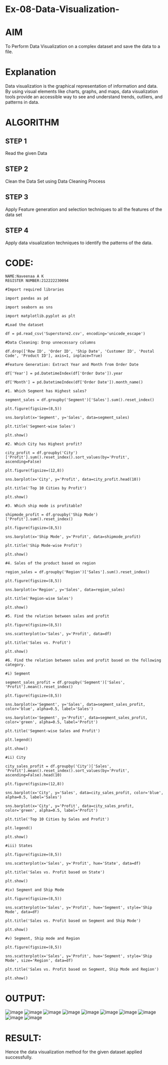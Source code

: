 # Ex-08-Data-Visualization-
# AIM
To Perform Data Visualization on a complex dataset and save the data to a file.

# Explanation
Data visualization is the graphical representation of information and data. By using visual elements like charts, graphs, and maps, data visualization tools provide an accessible way to see and understand trends, outliers, and patterns in data.

# ALGORITHM
## STEP 1
Read the given Data

## STEP 2
Clean the Data Set using Data Cleaning Process

## STEP 3
Apply Feature generation and selection techniques to all the features of the data set

## STEP 4
Apply data visualization techniques to identify the patterns of the data.

# CODE:
```
NAME:Naveenaa A K
REGISTER NUMBER:212222230094

#Import required libraries

import pandas as pd

import seaborn as sns

import matplotlib.pyplot as plt

#Load the dataset

df = pd.read_csv('Superstore2.csv', encoding='unicode_escape')

#Data Cleaning: Drop unnecessary columns

df.drop(['Row ID', 'Order ID', 'Ship Date', 'Customer ID', 'Postal Code', 'Product ID'], axis=1, inplace=True)

#Feature Generation: Extract Year and Month from Order Date

df['Year'] = pd.DatetimeIndex(df['Order Date']).year

df['Month'] = pd.DatetimeIndex(df['Order Date']).month_name()

#1. Which Segment has Highest sales?

segment_sales = df.groupby('Segment')['Sales'].sum().reset_index()

plt.figure(figsize=(8,5))

sns.barplot(x='Segment', y='Sales', data=segment_sales)

plt.title('Segment-wise Sales')

plt.show()

#2. Which City has Highest profit?

city_profit = df.groupby('City')['Profit'].sum().reset_index().sort_values(by='Profit', ascending=False)

plt.figure(figsize=(12,8))

sns.barplot(x='City', y='Profit', data=city_profit.head(10))

plt.title('Top 10 Cities by Profit')

plt.show()

#3. Which ship mode is profitable?

shipmode_profit = df.groupby('Ship Mode')['Profit'].sum().reset_index()

plt.figure(figsize=(8,5))

sns.barplot(x='Ship Mode', y='Profit', data=shipmode_profit)

plt.title('Ship Mode-wise Profit')

plt.show()

#4. Sales of the product based on region

region_sales = df.groupby('Region')['Sales'].sum().reset_index()

plt.figure(figsize=(8,5))

sns.barplot(x='Region', y='Sales', data=region_sales)

plt.title('Region-wise Sales')

plt.show()

#5. Find the relation between sales and profit

plt.figure(figsize=(8,5))

sns.scatterplot(x='Sales', y='Profit', data=df)

plt.title('Sales vs. Profit')

plt.show()

#6. Find the relation between sales and profit based on the following category.

#i) Segment

segment_sales_profit = df.groupby('Segment')['Sales', 'Profit'].mean().reset_index()

plt.figure(figsize=(8,5))

sns.barplot(x='Segment', y='Sales', data=segment_sales_profit, color='blue', alpha=0.5, label='Sales')

sns.barplot(x='Segment', y='Profit', data=segment_sales_profit, color='green', alpha=0.5, label='Profit')

plt.title('Segment-wise Sales and Profit')

plt.legend()

plt.show()

#ii) City

city_sales_profit = df.groupby('City')['Sales', 'Profit'].mean().reset_index().sort_values(by='Profit', ascending=False).head(10)

plt.figure(figsize=(12,8))

sns.barplot(x='City', y='Sales', data=city_sales_profit, color='blue', alpha=0.5, label='Sales')

sns.barplot(x='City', y='Profit', data=city_sales_profit, color='green', alpha=0.5, label='Profit')

plt.title('Top 10 Cities by Sales and Profit')

plt.legend()

plt.show()

#iii) States

plt.figure(figsize=(8,5))

sns.scatterplot(x='Sales', y='Profit', hue='State', data=df)

plt.title('Sales vs. Profit based on State')

plt.show()

#iv) Segment and Ship Mode

plt.figure(figsize=(8,5))

sns.scatterplot(x='Sales', y='Profit', hue='Segment', style='Ship Mode', data=df)

plt.title('Sales vs. Profit based on Segment and Ship Mode')

plt.show()

#v) Segment, Ship mode and Region

plt.figure(figsize=(8,5))

sns.scatterplot(x='Sales', y='Profit', hue='Segment', style='Ship Mode', size='Region', data=df)

plt.title('Sales vs. Profit based on Segment, Ship Mode and Region')

plt.show()
```
# OUTPUT:

![image](https://github.com/naveenaakumarasamy/ODD2023-Datascience-Ex-08/assets/113497406/7d0bc8d2-352f-47ca-80c0-372b1be2128d)
![image](https://github.com/naveenaakumarasamy/ODD2023-Datascience-Ex-08/assets/113497406/b82cf55b-c3dd-41d1-995d-be4022459f68)
![image](https://github.com/naveenaakumarasamy/ODD2023-Datascience-Ex-08/assets/113497406/9c51c0a0-8e6a-485f-a1f9-cdddc026f946)
![image](https://github.com/naveenaakumarasamy/ODD2023-Datascience-Ex-08/assets/113497406/35461bfd-d3d9-4890-9eff-3c48188d081b)
![image](https://github.com/naveenaakumarasamy/ODD2023-Datascience-Ex-08/assets/113497406/8ace0d6a-61c0-4837-96e5-556a1bf724fb)
![image](https://github.com/naveenaakumarasamy/ODD2023-Datascience-Ex-08/assets/113497406/c84d8f11-c162-4431-97a0-19d7f4222d1a)
![image](https://github.com/naveenaakumarasamy/ODD2023-Datascience-Ex-08/assets/113497406/66ae5619-b770-4ffa-91c8-9a5d38922793)
![image](https://github.com/naveenaakumarasamy/ODD2023-Datascience-Ex-08/assets/113497406/ec6746f2-a2ce-4173-b1a7-68d5f477bcee)
![image](https://github.com/naveenaakumarasamy/ODD2023-Datascience-Ex-08/assets/113497406/08123974-481a-4550-8a41-d1b629466973)
![image](https://github.com/naveenaakumarasamy/ODD2023-Datascience-Ex-08/assets/113497406/4701e0d8-e400-446e-acc2-c4e9fa905981)
# RESULT:
Hence the data visualization method for the given dataset applied successfully.
